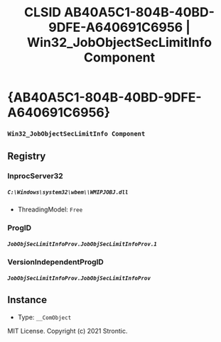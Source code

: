 ﻿---
title: "CLSID AB40A5C1-804B-40BD-9DFE-A640691C6956 | Win32_JobObjectSecLimitInfo Component"
excerpt: What is COM-Object CLSID AB40A5C1-804B-40BD-9DFE-A640691C6956?
---

# {AB40A5C1-804B-40BD-9DFE-A640691C6956}

### `Win32_JobObjectSecLimitInfo Component`

## Registry


### InprocServer32

##### `C:\Windows\system32\wbem\\WMIPJOBJ.dll`
* ThreadingModel: `Free`

### ProgID

##### `JobObjSecLimitInfoProv.JobObjSecLimitInfoProv.1`

### VersionIndependentProgID

##### `JobObjSecLimitInfoProv.JobObjSecLimitInfoProv`

## Instance

* Type: `__ComObject`

MIT License. Copyright (c) 2021 Strontic.


